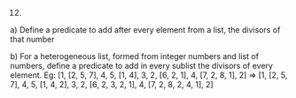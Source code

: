 12.
a) Define a predicate to add after every element from a list, the divisors of that number

b) For a heterogeneous list, formed from integer numbers and list of numbers, define a predicate to add in every sublist the divisors of every element. Eg: [1, [2, 5, 7], 4, 5, [1, 4], 3, 2, [6, 2, 1], 4, [7, 2, 8, 1], 2] => [1, [2, 5, 7], 4, 5, [1, 4, 2], 3, 2, [6, 2, 3, 2, 1], 4, [7, 2, 8, 2, 4, 1], 2]
